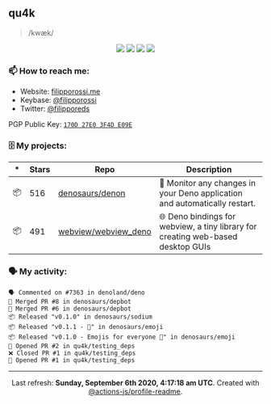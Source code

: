 ## qu4k

> /kwæk/

<p align="center">
  <img src="https://img.shields.io/badge/last%20major%20release-aug.%202000-important" />
  <img src="https://img.shields.io/badge/unminified%20size-6%20feet%206%20inches-informational" />
  <img src="https://img.shields.io/badge/vulnerabilities-high-critical" />
  <img src="https://img.shields.io/badge/code%20quality-A%20for%20effort-success" />
</p>

### 📫 How to reach me:

- Website: [filipporossi.me](https://filipporossi.me/)
- Keybase: [@filipporossi](https://keybase.io/filipporossi)
- Twitter: [@filipporeds](https://keybase.io/filipporeds)

PGP Public Key: [`170D 27E0 3F4D E09E`](https://keybase.io/filipporossi/pgp_keys.asc)

### 🗄 My projects:

|*|Stars|Repo|Description|
|---|---|---|---|
| 📦 | 516 | [denosaurs/denon](https://github.com/denosaurs/denon) | 👀 Monitor any changes in your Deno application and automatically restart. |
| 📦 | 491 | [webview/webview_deno](https://github.com/webview/webview_deno) | 🌐 Deno bindings for webview, a tiny library for creating web-based desktop GUIs |

### 🗣 My activity:

```
🗣 Commented on #7363 in denoland/deno
🎉 Merged PR #8 in denosaurs/depbot
🎉 Merged PR #6 in denosaurs/depbot
📦 Released "v0.1.0" in denosaurs/sodium
📦 Released "v0.1.1 - 🦄" in denosaurs/emoji
📦 Released "v0.1.0 - Emojis for everyone 🦄" in denosaurs/emoji
💪 Opened PR #2 in qu4k/testing_deps
❌ Closed PR #1 in qu4k/testing_deps
💪 Opened PR #1 in qu4k/testing_deps
```

---

<p align="center">Last refresh: <b>Sunday, September 6th 2020, 4:17:18 am UTC</b>. Created with <a href=https://github.com/marketplace/actions/profile-readme>@actions-js/profile-readme</a>.</p>

